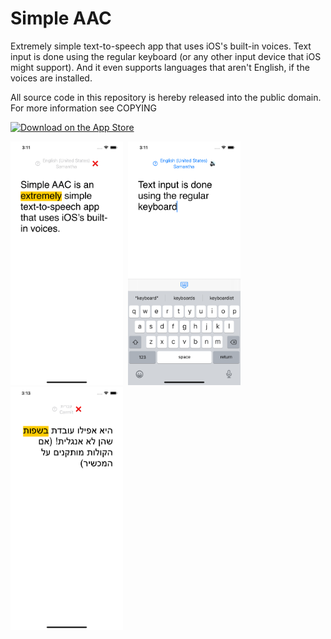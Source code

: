 # Simple AAC

Extremely simple text-to-speech app that uses iOS's built-in voices. Text input is done using the regular keyboard (or any other input device that iOS might support). And it even supports languages that aren't English, if the voices are installed.

All source code in this repository is hereby released into the public domain. For more information see COPYING

[![Download on the App Store](https://developer.apple.com/assets/elements/badges/download-on-the-app-store.svg)](https://apps.apple.com/us/app/simple-aac/id6444707928)

<div>
  <img src="screenshots/screenshot1.png" width="180" alt="A screenshot of Simple AAC reading a small text describing itself.">&nbsp;
  <img src="screenshots/screenshot2.png" width="180" alt="A screenshot of Simple AAC with the keyboard open and editing text">&nbsp;
  <img src="screenshots/screenshot3.png" width="180" alt="A screenshot of Simple AAC showing it reading text in Hebrew">&nbsp;
</div>
